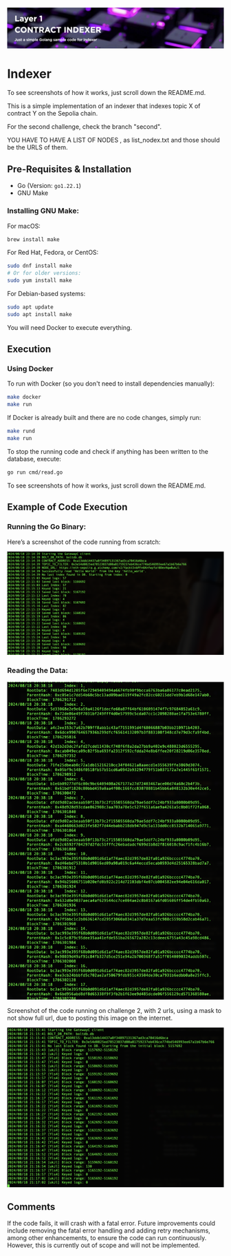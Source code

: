 ![Theme Image](resources/banner.png)

# Indexer

To see screenshots of how it works, just scroll down the README.md.

This is a simple implementation of an indexer that indexes topic X of contract Y on the Sepolia chain.

For the second challenge, check the branch "second".

YOU HAVE TO HAVE A LIST OF NODES , as list_nodex.txt and those should be the URLS of them.

## Pre-Requisites & Installation

- Go (Version: `go1.22.1`)
- GNU Make

### Installing GNU Make:

For macOS:

```bash
brew install make
```

For Red Hat, Fedora, or CentOS:

```bash
sudo dnf install make
# Or for older versions:
sudo yum install make
```

For Debian-based systems:

```bash
sudo apt update
sudo apt install make
```

You will need Docker to execute everything.

## Execution

### Using Docker

To run with Docker (so you don't need to install dependencies manually):

```bash
make docker
make run
```

If Docker is already built and there are no code changes, simply run:

```bash
make rund
make run
```

To stop the running code and check if anything has been written to the database, execute:

```bash
go run cmd/read.go
```

To see screenshots of how it works, just scroll down the README.md.

## Example of Code Execution

### Running the Go Binary:


Here’s a screenshot of the code running from scratch:

![Example Image](resources/image.png)

### Reading the Data:

![READING DATA](resources/READING.png)

Screenshot of the code running on challenge 2, with 2 urls, using a mask to not show full url, due to posting this image on the internet.

![Example Image](resources/image_second.png)


## Comments

If the code fails, it will crash with a fatal error. Future improvements could include removing the fatal error handling and adding retry mechanisms, among other enhancements, to ensure the code can run continuously. However, this is currently out of scope and will not be implemented.
